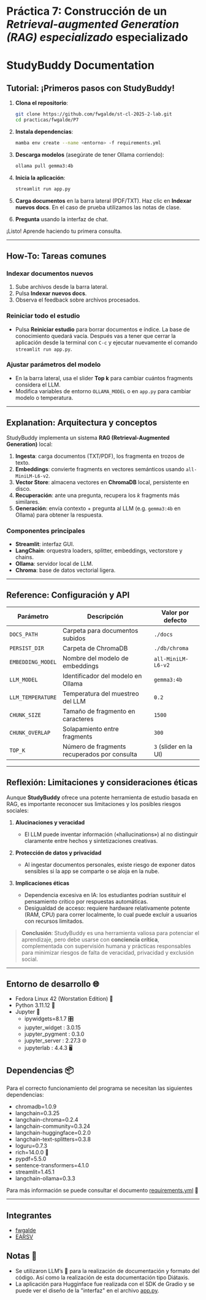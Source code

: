 # Práctica 7: Construcción de un *Retrieval-augmented Generation (RAG) especializado* especializado

# StudyBuddy Documentation

## Tutorial: ¡Primeros pasos con StudyBuddy!
1. **Clona el repositorio**:

   ```bash
   git clone https://github.com/fwgalde/st-cl-2025-2-lab.git
   cd practicas/fwgalde/P7
   ```
2. **Instala dependencias**:

   ```bash
   mamba env create --name <entorno> -f requirements.yml
   ```
3. **Descarga modelos** (asegúrate de tener Ollama corriendo):

   ```bash
   ollama pull gemma3:4b
   ```
4. **Inicia la aplicación**:

   ```bash
   streamlit run app.py
   ```
5. **Carga documentos** en la barra lateral (PDF/TXT). Haz clic en **Indexar nuevos docs**. En el caso de prueba utilizamos las notas de clase.
6. **Pregunta** usando la interfaz de chat.

¡Listo! Aprende haciendo tu primera consulta.

---

## How-To: Tareas comunes

### Indexar documentos nuevos

1. Sube archivos desde la barra lateral.
2. Pulsa **Indexar nuevos docs**.
3. Observa el feedback sobre archivos procesados.

### Reiniciar todo el estudio

* Pulsa **Reiniciar estudio** para borrar documentos e índice. La base de conocimiento quedará vacía. Después vas a tener que cerrar la aplicación desde la terminal con `C-c` y ejecutar nuevamente el comando `streamlit run app.py`.

### Ajustar parámetros del modelo

* En la barra lateral, usa el slider **Top k** para cambiar cuántos fragments considera el LLM.
* Modifica variables de entorno `OLLAMA_MODEL` o en `app.py` para cambiar modelo o temperatura.

---

## Explanation: Arquitectura y conceptos

StudyBuddy implementa un sistema **RAG (Retrieval-Augmented Generation)** local:

1. **Ingesta**: carga documentos (TXT/PDF), los fragmenta en trozos de texto.
2. **Embeddings**: convierte fragments en vectores semánticos usando `all-MiniLM-L6-v2`.
3. **Vector Store**: almacena vectores en **ChromaDB** local, persistente en disco.
4. **Recuperación**: ante una pregunta, recupera los *k* fragments más similares.
5. **Generación**: envía contexto + pregunta al LLM (e.g. `gemma3:4b` en Ollama) para obtener la respuesta.


### Componentes principales

* **Streamlit**: interfaz GUI.
* **LangChain**: orquestra loaders, splitter, embeddings, vectorstore y chains.
* **Ollama**: servidor local de LLM.
* **Chroma**: base de datos vectorial ligera.

---

## Reference: Configuración y API

| Parámetro         | Descripción                                  | Valor por defecto     |
| ----------------- | -------------------------------------------- | --------------------- |
| `DOCS_PATH`       | Carpeta para documentos subidos              | `./docs`              |
| `PERSIST_DIR`     | Carpeta de ChromaDB                          | `./db/chroma`         |
| `EMBEDDING_MODEL` | Nombre del modelo de embeddings              | `all-MiniLM-L6-v2`    |
| `LLM_MODEL`       | Identificador del modelo en Ollama           | `gemma3:4b`           |
| `LLM_TEMPERATURE` | Temperatura del muestreo del LLM             | `0.2`                 |
| `CHUNK_SIZE`      | Tamaño de fragmento en caracteres            | `1500`                |
| `CHUNK_OVERLAP`   | Solapamiento entre fragments                 | `300`                 |
| `TOP_K`           | Número de fragments recuperados por consulta | `3` (slider en la UI) |

---

## Reflexión: Limitaciones y consideraciones éticas

Aunque **StudyBuddy** ofrece una potente herramienta de estudio basada en RAG, es importante reconocer sus limitaciones y los posibles riesgos sociales:

1. **Alucinaciones y veracidad**

   * El LLM puede inventar información («hallucinations») al no distinguir claramente entre hechos y sintetizaciones creativas.

2. **Protección de datos y privacidad**

   * Al ingestar documentos personales, existe riesgo de exponer datos sensibles si la app se comparte o se aloja en la nube.

3. **Implicaciones éticas**

   * Dependencia excesiva en IA: los estudiantes podrían sustituir el pensamiento crítico por respuestas automáticas.
   * Desigualdad de acceso: requiere hardware relativamente potente (RAM, CPU) para correr localmente, lo cual puede excluir a usuarios con recursos limitados.

> **Conclusión**: StudyBuddy es una herramienta valiosa para potenciar el aprendizaje, pero debe usarse con **conciencia crítica**, complementada con supervisión humana y prácticas responsables para minimizar riesgos de falta de veracidad, privacidad y exclusión social.

---

## Entorno de desarrollo 🌐
- Fedora Linux 42 (Worstation Edition) 🐧
- Python 3.11.12 🐍
- Jupyter 📓
  - ipywidgets=8.1.7 🎛️
  - jupyter_widget   : 3.0.15
  - jupyter_pygment   : 0.3.0
  - jupyter_server   : 2.27.3 🌐
  - jupyterlab       : 4.4.3 🖥️

## Dependencias 📦
Para el correcto funcionamiento del programa se necesitan las siguientes dependencias:

- chromadb=1.0.9
- langchain=0.3.25
- langchain-chroma=0.2.4
- langchain-community=0.3.24
- langchain-huggingface=0.2.0
- langchain-text-splitters=0.3.8
- loguru=0.7.3
- rich=14.0.0 🎨
- pypdf=5.5.0
- sentence-transformers=4.1.0
- streamlit=1.45.1
- langchain-ollama=0.3.3 ️

Para más información se puede consultar el documento [requirements.yml](requirements.yml) 📄

---

## Integrantes
- [fwgalde](https://github.com/fwgalde)
- [EARSV](https://github.com/EARSV)

## Notas 📝
- Se utilizaron LLM’s 🤖 para la realización de documentación y formato del código. Así como la realización de esta documentación tipo Diátaxis.
- La aplicación para Hugginface fue realizada con el SDK de Gradio y se puede ver el diseño de la "interfaz" en el archivo [app.py](app.py).